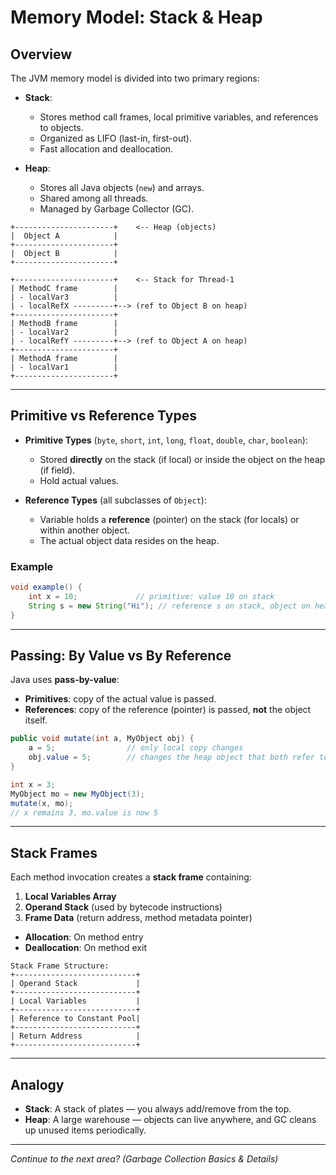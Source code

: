 # Memory Model: Stack & Heap

## Overview

The JVM memory model is divided into two primary regions:

- **Stack**:  
  - Stores method call frames, local primitive variables, and references to objects.  
  - Organized as LIFO (last-in, first-out).  
  - Fast allocation and deallocation.

- **Heap**:  
  - Stores all Java objects (`new`) and arrays.  
  - Shared among all threads.  
  - Managed by Garbage Collector (GC).

```ascii
+----------------------+    <-- Heap (objects)
|  Object A            |
+----------------------+
|  Object B            |
+----------------------+

+----------------------+    <-- Stack for Thread-1
| MethodC frame        |
| - localVar3          |
| - localRefX ---------+--> (ref to Object B on heap)
+----------------------+
| MethodB frame        |
| - localVar2          |
| - localRefY ---------+--> (ref to Object A on heap)
+----------------------+
| MethodA frame        |
| - localVar1          |
+----------------------+
```

---

## Primitive vs Reference Types

- **Primitive Types** (`byte`, `short`, `int`, `long`, `float`, `double`, `char`, `boolean`):  
  - Stored **directly** on the stack (if local) or inside the object on the heap (if field).  
  - Hold actual values.

- **Reference Types** (all subclasses of `Object`):  
  - Variable holds a **reference** (pointer) on the stack (for locals) or within another object.  
  - The actual object data resides on the heap.

### Example

```java
void example() {
    int x = 10;             // primitive: value 10 on stack
    String s = new String("Hi"); // reference s on stack, object on heap
}
```

---

## Passing: By Value vs By Reference

Java uses **pass-by-value**:

- **Primitives**: copy of the actual value is passed.
- **References**: copy of the reference (pointer) is passed, **not** the object itself.

```java
public void mutate(int a, MyObject obj) {
    a = 5;                // only local copy changes
    obj.value = 5;        // changes the heap object that both refer to
}

int x = 3;
MyObject mo = new MyObject(3);
mutate(x, mo);
// x remains 3, mo.value is now 5
```

---

## Stack Frames

Each method invocation creates a **stack frame** containing:

1. **Local Variables Array**  
2. **Operand Stack** (used by bytecode instructions)  
3. **Frame Data** (return address, method metadata pointer)

- **Allocation**: On method entry  
- **Deallocation**: On method exit  

```ascii
Stack Frame Structure:
+---------------------------+
| Operand Stack             |
+---------------------------+
| Local Variables           |
+---------------------------+
| Reference to Constant Pool|
+---------------------------+
| Return Address            |
+---------------------------+
```

---

## Analogy

- **Stack**: A stack of plates — you always add/remove from the top.  
- **Heap**: A large warehouse — objects can live anywhere, and GC cleans up unused items periodically.

---

*Continue to the next area? (Garbage Collection Basics & Details)*
